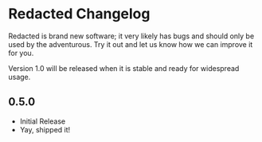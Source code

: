 # Redacted Changelog

Redacted is brand new software; it very likely has bugs and
should only be used by the adventurous.  Try it out and let us know
how we can improve it for you.

Version 1.0 will be released when it is stable and ready for widespread usage.


## 0.5.0

- Initial Release
- Yay, shipped it!
